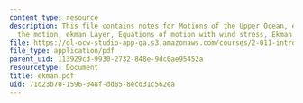 ```yaml
---
content_type: resource
description: This file contains notes for Motions of the Upper Ocean, equations of
  the motion, ekman Layer, Equations of motion with wind stress, Ekman Spiral etc.
file: https://ol-ocw-studio-app-qa.s3.amazonaws.com/courses/2-011-introduction-to-ocean-science-and-engineering-spring-2006/71d23b701596048fdd858ecd31c562ea_ekman.pdf
file_type: application/pdf
parent_uid: 113929cd-9930-2732-848e-9dc0ae95452a
resourcetype: Document
title: ekman.pdf
uid: 71d23b70-1596-048f-dd85-8ecd31c562ea
---
```

